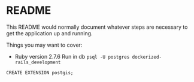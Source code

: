 # README

This README would normally document whatever steps are necessary to get the
application up and running.

Things you may want to cover:

* Ruby version 2.7.6
Run in db
`psql -U postgres dockerized-rails_development`

`CREATE EXTENSION postgis;`
